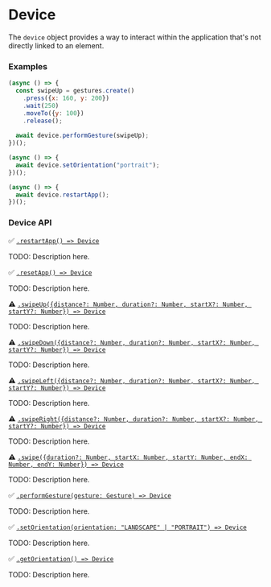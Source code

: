 # Device

The `device` object provides a way to interact within the application that's not directly linked to an element.

### Examples

```javascript
(async () => {
  const swipeUp = gestures.create()
    .press({x: 160, y: 200})
    .wait(250)
    .moveTo({y: 100})
    .release();
  
  await device.performGesture(swipeUp);
})();
```

```javascript
(async () => {
  await device.setOrientation("portrait");
})();
```

```javascript
(async () => {
  await device.restartApp();
})();
```

### Device API

:white_check_mark: [```.restartApp() => Device```](./device/restartApp.md)

TODO: Description here.

:white_check_mark: [```.resetApp() => Device```](./device/resetApp.md)

TODO: Description here.

:warning: [```.swipeUp({distance?: Number, duration?: Number, startX?: Number, startY?: Number}) => Device```](./device/swipeUp.md)

TODO: Description here.

:warning: [```.swipeDown({distance?: Number, duration?: Number, startX?: Number, startY?: Number}) => Device```](./device/swipeDown.md)

TODO: Description here.

:warning: [```.swipeLeft({distance?: Number, duration?: Number, startX?: Number, startY?: Number}) => Device```](./device/swipeLeft.md)

TODO: Description here.

:warning: [```.swipeRight({distance?: Number, duration?: Number, startX?: Number, startY?: Number}) => Device```](./device/swipeRight.md)

TODO: Description here.

:warning: [```.swipe({duration?: Number, startX: Number, startY: Number, endX: Number, endY: Number}) => Device```](./device/swipe.md)

TODO: Description here.

:white_check_mark: [```.performGesture(gesture: Gesture) => Device```](./device/performGesture.md)

TODO: Description here.

:white_check_mark: [```.setOrientation(orientation: "LANDSCAPE" | "PORTRAIT") => Device```](./device/setOrientation.md)

TODO: Description here.

:white_check_mark: [```.getOrientation() => Device```](./device/getOrientation.md)

TODO: Description here.